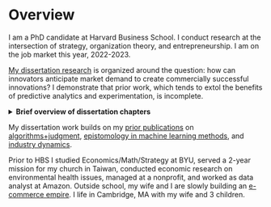 # Overview

I am a PhD candidate at Harvard Business School. I conduct research at the intersection of strategy, organization theory, and entrepreneurship. I am on the job market this year, 2022-2023.

[My dissertation research](./research.md#working-papers) is organized around the question: how can innovators anticipate market demand to create commercially successful innovations? I demonstrate that prior work, which tends to extol the benefits of predictive analytics and experimentation, is incomplete.

<details><summary><strong>Brief overview of dissertation chapters</strong></summary>
<ul>
<li>In <strong>chapter 1</strong> of my dissertation, I show that when incumbent products enjoy high market power, new products that initially appeal to niche market segments are more likely to achieve widespread commercial success than products that initially enjoy broad appeal. Therefore, prior to launch, innovations with the most potential for commercial success may systematically appear to have small potential market sizes according to traditional quantitative market-sizing techniques.</li>
  
<li>In <strong>chapter 2 (my job market paper)</strong>, I ask whether organizations with data-driven cultures are more innovative. This question has evoked polarized viewpoints: some argue that reliance on quantitative data increases innovative foresight by reducing the biases inherent in softer methods, whereas others argue that such reliance leads to merely incremental innovation. Instead of focusing on the magnitude of reliance on quantitative analysis, I focus on what I call the *epistemic plasticity* of organizational culture—the extent to which the culture values different kinds of analyses. Surprisingly, I show that data-driven organizations produce the most breakthrough commercial successes—but only if they also liberally use qualitative analysis.</li>
  
<li>In <strong>chapter 3</strong>, I study experimentation-driven product innovation in user communities. I show that innovation trajectories can get derailed when innovators are highly responsive to experimentation in highly concentrated user communities that are not representative of the broader market.</li>
</ul>
</details>
  
  
My dissertation work builds on my [prior publications](./research.md#publications) on [algorithms+judgment](https://pubsonline.informs.org/doi/abs/10.1287/orsc.2021.1554), [epistomology in machine learning methods](https://onlinelibrary.wiley.com/doi/abs/10.1002/smj.3215), and [industry dynamics](https://pubsonline.informs.org/doi/abs/10.1287/stsc.2021.0130).

Prior to HBS I studied Economics/Math/Strategy at BYU, served a 2-year mission for my church in Taiwan, conducted economic research on environmental health issues, managed at a nonprofit, and worked as data analyst at Amazon. Outside school, my wife and I are slowly building an [e-commerce empire](https://www.myrosalyn.com/). I life in Cambridge, MA with my wife and 3 children.
